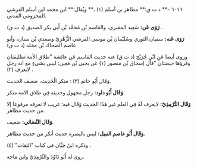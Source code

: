 ٦٠١٦ -** د ت ق:** مظاهر بن أسلم (١) ،** ويُقال:** ابن محمد ابن أسلم القرشي المخزومي المدني.

**رَوَى عَن:** سَعِيد المقبري، والقاسم بْن مُحَمَّد بْن أَبي بكر الصديق (د ت ق) .

**رَوَى عَنه:** سفيان الثوري وسُلَيْمان بْن موسى القرشي الزُّهْرِيّ وصغدي بْن سنان، وأبو عاصم الضحاك بْن مخلد (د ت ق)

وروى أيضا عَنِ ابْنِ جُرَيْج (د ت ق) عنه حديث القاسم عَن عائشة "طلاق الأمة تطليقتان وقرؤها حيضتان "قال إسحاق بْن منصور (١) عَن يحيى بْن مَعِين: ليس بشيءٍ مع أنه رجل لايعرف (٢) .

وَقَال أَبُو حاتم (٣) : منكر الْحَدِيث، ضعيف الحديث.

**وَقَال أَبُو داود:** رجل مجهول وحديثه فِي طلاق الامة منكر.

**وَقَال التِّرْمِذِيّ:** لايعرف لَهُ فِي العلم غير هَذَا الحديث وَقَال فيه: غريب لا نعرفه مرفوعا إلا من حديث مظاهر.

**وَقَال النَّسَائي:** ضعيف.

**وَقَال أَبُو عاصم النبيل:** ليس بالبصرة حديث أنكر من حديث مظاهر.

وذكره ابنُ حِبَّان في كتاب "الثقات" (٤) .

روى له أَبُو دَاوُدَ والتِّرْمِذِيّ وابن ماجة.